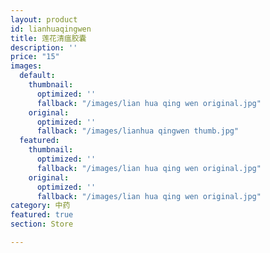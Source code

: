 ```yaml
---
layout: product
id: lianhuaqingwen
title: 莲花清瘟胶囊
description: ''
price: "15"
images:
  default:
    thumbnail:
      optimized: ''
      fallback: "/images/lian hua qing wen original.jpg"
    original:
      optimized: ''
      fallback: "/images/lianhua qingwen thumb.jpg"
  featured:
    thumbnail:
      optimized: ''
      fallback: "/images/lian hua qing wen original.jpg"
    original:
      optimized: ''
      fallback: "/images/lian hua qing wen original.jpg"
category: 中药
featured: true
section: Store

---
```

